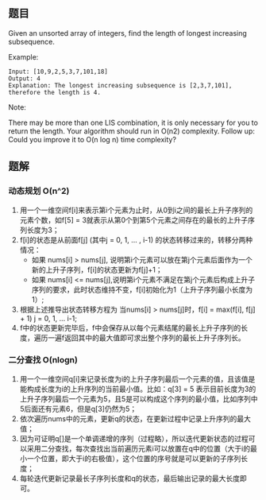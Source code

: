 <!--
 * @Author: shaqsnake
 * @Email: shaqsnake@gmail.com
 * @Date: 2019-09-08 15:20:44
 * @LastEditTime: 2019-09-09 09:51:27
 * @Description: 300. Longest Increasing Subsequence
 -->

## 题目

Given an unsorted array of integers, find the length of longest increasing subsequence.

Example:
```
Input: [10,9,2,5,3,7,101,18]
Output: 4 
Explanation: The longest increasing subsequence is [2,3,7,101], therefore the length is 4. 
```

Note:

There may be more than one LIS combination, it is only necessary for you to return the length.
Your algorithm should run in O(n2) complexity.
Follow up: Could you improve it to O(n log n) time complexity?

## 题解

### 动态规划 O(n^2)

1. 用一个一维空间f[i]来表示第i个元素为止时，从0到i之间的最长上升子序列的元素个数，如f[5] = 3就表示从第0个到第5个元素之间存在的最长的上升子序列长度为3；
2. f[i]的状态是从前面f[j] (其中j = 0, 1, ... , i-1) 的状态转移过来的，转移分两种情况：
    - 如果 nums[i] > nums[j], 说明第i个元素可以放在第j个元素后面作为一个新的上升子序列，f[i]的状态更新为f[j]+1；
    - 如果 nums[i] <= nums[j],说明第i个元素不满足在第j个元素后构成上升子序列的要求，此时状态维持不变，f[i]初始化为1（上升子序列最小长度为1）;
3. 根据上述推导出状态转移方程为 当nums[i] > nums[j]时，f[i] = max(f[i], f[j] + 1) j = 0, 1, ... i-1;
4. f中的状态更新完毕后，f中会保存从以每个元素结尾的最长上升子序列的长度，遍历一遍f返回其中的最大值即可求出整个序列的最长上升子序列长。


### 二分查找 O(nlogn)

1. 用一个一维空间q[i]来记录长度为i的上升子序列最后一个元素的值，且该值是能构成长度为i的上升序列的当前最小值。比如：q[3] = 5 表示目前长度为3的上升子序列最后一个元素为5，且5是可以构成这个序列的最小值，比如序列中5后面还有元素6，但是q[3]仍然为5；
2. 依次遍历nums中的元素，更新q的状态，在更新过程中记录上升序列的最大值；
3. 因为可证明q[]是一个单调递增的序列（过程略），所以迭代更新状态的过程可以采用二分查找，每次查找出当前遍历元素i可以放置在q中的位置（大于i的最小一个位置，即大于i的右极值），这个位置的序号就是可以更新的子序列长度；
4. 每轮迭代更新记录最长子序列长度和q的状态，最后输出记录的最大长度即可。
